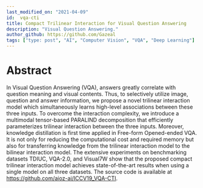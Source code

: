 ```yaml
---
last_modified_on: "2021-04-09"
id:  vqa-cti
title: Compact Trilinear Interaction for Visual Question Answering
description: "Visual Question Answering."
author_github: https://github.com/Gazeal
tags: ["type: post", "AI", "Computer Vision", "VQA", "Deep Learning"]
---
```


# Abstract
In Visual Question Answering (VQA), answers greatly correlate with question meaning and visual contents. Thus, to selectively utilize image, question and answer information, we propose a novel trilinear interaction model which simultaneously learns high-level associations between these three inputs. To overcome the interaction complexity, we introduce a multimodal tensor-based PARALIND decomposition that efficiently parameterizes trilinear interaction between the three inputs. Moreover, knowledge distillation is first time applied in Free-form Opened-ended VQA. It is not only for reducing the computational cost and required memory but also for transferring knowledge from the trilinear interaction model to the bilinear interaction model. The extensive experiments on benchmarking datasets TDIUC, VQA-2.0, and Visual7W show that the proposed compact trilinear interaction model achieves state-of-the-art results when using a single model on all three datasets. The source code is available at https://github.com/aioz-ai/ICCV19_VQA-CTI.

